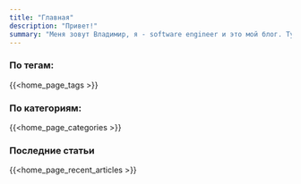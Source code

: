 ```yaml
---
title: "Главная"
description: "Привет!"
summary: "Меня зовут Владимир, я - software engineer и это мой блог. Тут Вы сможете найти: обзоры, статьи об интеграциях, переводы статей, заметки из книг. Буду рад, если сумеете найти на моем блоге что то интересное и полезное для себя. Приятного чтения!"
---
```


### По тегам:
{{<home_page_tags >}}

### По категориям:
{{<home_page_categories >}}

### Последние статьи
{{<home_page_recent_articles >}}


